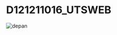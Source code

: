 # D121211016_UTSWEB

![depan](https://github.com/andreanchalvari/D121211016_UTSWEB/assets/143046742/1a3523fb-731d-4f57-be7b-67f143af8c78)
